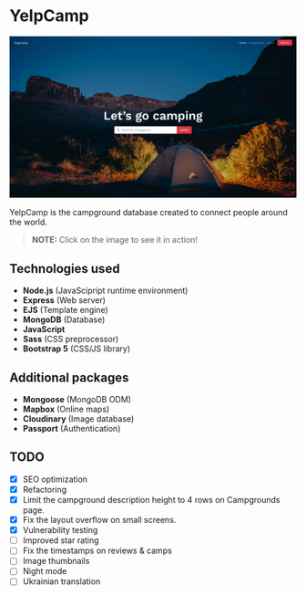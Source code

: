# YelpCamp
[![YelpCamp](preview.jpg)](https://barsukov-m-yelpcamp.herokuapp.com/)

YelpCamp is the campground database created to connect people around the world.

> __NOTE:__ Click on the image to see it in action!

## Technologies used
- __Node.js__ (JavaScipript runtime environment)
- __Express__ (Web server)
- __EJS__ (Template engine)
- __MongoDB__ (Database)
- __JavaScript__
- __Sass__ (CSS preprocessor)
- __Bootstrap 5__ (CSS/JS library)

## Additional packages
- __Mongoose__ (MongoDB ODM)
- __Mapbox__ (Online maps)
- __Cloudinary__ (Image database)
- __Passport__ (Authentication)

## TODO
- [x] SEO optimization
- [x] Refactoring
- [x] Limit the campground description height to 4 rows on Campgrounds page.
- [x] Fix the layout overflow on small screens.
- [x] Vulnerability testing
- [ ] Improved star rating
- [ ] Fix the timestamps on reviews & camps
- [ ] Image thumbnails
- [ ] Night mode
- [ ] Ukrainian translation

